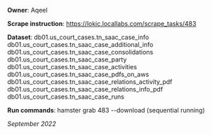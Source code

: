 **Owner**: Aqeel
 
**Scrape instruction**: https://lokic.locallabs.com/scrape_tasks/483

**Dataset**: db01.us_court_cases.tn_saac_case_info
             db01.us_court_cases.tn_saac_case_additional_info
             db01.us_court_cases.tn_saac_case_consolidations
             db01.us_court_cases.tn_saac_case_party
             db01.us_court_cases.tn_saac_case_activities
             db01.us_court_cases.tn_saac_case_pdfs_on_aws
             db01.us_court_cases.tn_saac_case_relations_activity_pdf
             db01.us_court_cases.tn_saac_case_relations_info_pdf
             db01.us_court_cases.tn_saac_case_runs

**Run commands**: hamster grab 483 --download (sequential running)

_September 2022_
